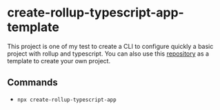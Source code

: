 # create-rollup-typescript-app-template

This project is one of my test to create a CLI to configure quickly a basic project with rollup and typescript. You can also use this [repository](https://github.com/ClementTolois/rollup-typescript-app-template/tree/main) as a template to create your own project.

## Commands

* `npx create-rollup-typescript-app`